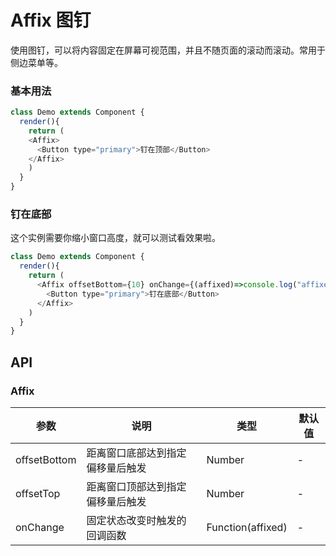 Affix 图钉
===

使用图钉，可以将内容固定在屏幕可视范围，并且不随页面的滚动而滚动。常用于侧边菜单等。


### 基本用法

<!--DemoStart--> 
```js
class Demo extends Component {
  render(){
    return (
    <Affix>
      <Button type="primary">钉在顶部</Button>
    </Affix>
    )
  }
}
```
<!--End-->

### 钉在底部

这个实例需要你缩小窗口高度，就可以测试看效果啦。

<!--DemoStart--> 
```js
class Demo extends Component {
  render(){
    return (
      <Affix offsetBottom={10} onChange={(affixed)=>console.log("affixed::",affixed)}>
        <Button type="primary">钉在底部</Button>
      </Affix>
    )
  }
}
```
<!--End-->

## API

### Affix

| 参数 | 说明 | 类型 | 默认值 |
|--------- |-------- |--------- |-------- |
| offsetBottom | 	距离窗口底部达到指定偏移量后触发 | Number| - |
| offsetTop | 	距离窗口顶部达到指定偏移量后触发 | Number| - |
| onChange | 		固定状态改变时触发的回调函数 | Function(affixed) | - |